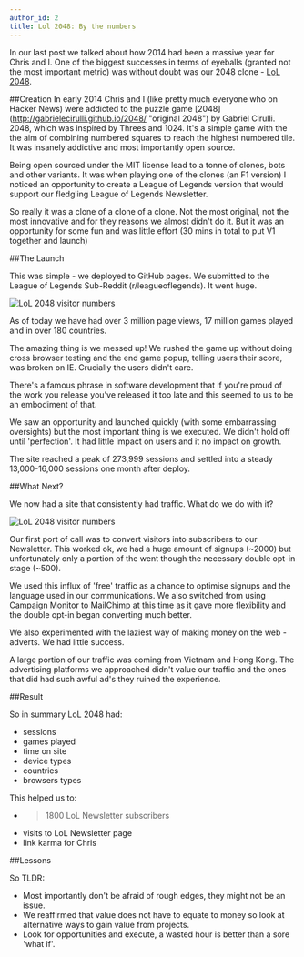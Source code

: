 ```yaml
---
author_id: 2
title: Lol 2048: By the numbers
---
```

In our last post we talked about how 2014 had been a massive year for Chris and I. One of the biggest successes in terms of eyeballs (granted not the most important metric) was without doubt was our 2048 clone - [LoL 2048](http"//lol2048.com "LoL 2048 game").

##Creation
In early 2014 Chris and I (like pretty much everyone who on Hacker News) were addicted to the puzzle game [2048] (http://gabrielecirulli.github.io/2048/ "original 2048") by Gabriel Cirulli. 2048, which was inspired by Threes and 1024. It's a simple game with the the aim of combining numbered squares to reach the  highest numbered tile. It was insanely addictive and most importantly open source.

Being open sourced under the MIT license lead to a tonne of clones, bots and other variants. It was when playing one of the clones (an F1 version) I noticed an opportunity to create a League of Legends version that would support our fledgling League of Legends Newsletter.

So really it was a clone of a clone of a clone. Not the most original, not the most innovative and for they reasons we almost didn't do it. But it was an opportunity for some fun and was little effort (30 mins in total to put V1 together and launch)

##The Launch

This was simple - we deployed to GitHub pages. We submitted to the League of Legends Sub-Reddit (r/leagueoflegends). It went huge. 

![LoL 2048 visitor numbers](/images/blog/lol2048-overall.jpg "LoL 2048 visitor numbers")

As of today we have had over 3 million page views, 17 million games played and in over 180 countries.

The amazing thing is we messed up! We rushed the game up without doing cross browser testing and the end game popup, telling users their score, was broken on IE. Crucially the users didn't care. 

There's a famous phrase in software development that if you're proud of the work you release you've released it too late and this seemed to us to be an embodiment of that.

We saw an opportunity and launched quickly (with some embarrassing oversights) but the most important thing is we executed. We didn't hold off until 'perfection'. It had little impact on users and it no impact on growth.

The site reached a peak of 273,999 sessions and settled into a steady 13,000-16,000 sessions one month after deploy.

##What Next?

We now had a site that consistently had traffic. What do we do with it?

![LoL 2048 visitor numbers](/images/blog/lol2048-consistent.jpg "LoL 2048 visitor numbers")

Our first port of call was to convert visitors into subscribers to our Newsletter. This worked ok, we had a huge amount of signups (~2000) but unfortunately only a portion of the went though the necessary double opt-in stage (~500). 

We used this influx of 'free' traffic as a chance to optimise signups and the language used in our communications. We also switched from using Campaign Monitor to MailChimp at this time as it gave more flexibility and the double opt-in began converting much better.

We also experimented with the laziest way of making money on the web - adverts. We had little success. 

A large portion of our traffic was coming from Vietnam and Hong Kong. The advertising platforms we approached didn't value our traffic and the ones that did had such awful ad's they ruined the experience.


##Result

So in summary LoL 2048 had:

* sessions
* games played
* time on site
* device types
* countries
* browsers types

This helped us to:

* >1800 LoL Newsletter subscribers
* visits to LoL Newsletter page
* link karma for Chris

##Lessons

So TLDR:

* Most importantly don't be afraid of rough edges, they might not be an issue.
* We reaffirmed that value does not have to equate to money so look at alternative ways to gain value from projects.
* Look for opportunities and execute, a wasted hour is better than a sore 'what if'.

